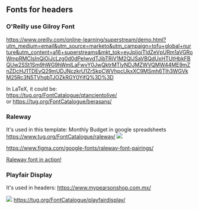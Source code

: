 ## Fonts for headers
### O'Reilly use Gilroy Font  
<https://www.oreilly.com/online-learning/superstream/demo.html?utm_medium=email&utm_source=marketo&utm_campaign=tofu+global+nurture&utm_content=a16+superstreams&mkt_tok=eyJpIjoiTldZeVpURm1aVGRoWmpRMCIsInQiOiJcLzg0d0dPelwvdTJibTRjV1M2QlJSaVBQdUxHTUtHbkFBQUw2SSt1Sm9hWG9hWmlLaFwvY0JwQktrMTlyNDJMZWVQMW44ME9mZnZDcHJ1TDEyQ29mUDJNczkrU1ZrSkpCWVhpcUkxXC9MSmh6Tlh3WGVkM25Rc3N5TVhqbTJOZkRGY0YifQ%3D%3D>

In LaTeX, it could be:  
<https://tug.org/FontCatalogue/qtancientolive/>  
or <https://tug.org/FontCatalogue/berasans/> 

### Raleway

It's used in this template:
Monthly Budget in google spreadsheets  
<https://www.tug.org/FontCatalogue/raleway/>
![](https://www.tug.org/FontCatalogue/raleway/raleway-4.png)

<https://www.figma.com/google-fonts/raleway-font-pairings/>

[Raleway font in action!](http://typ.io/fonts/raleway)


### Playfair Display
It's used in headers:
<https://www.mypearsonshop.com.mx/>  

![](https://tug.org/FontCatalogue/playfairdisplay/playfairdisplay-2.png)
<https://tug.org/FontCatalogue/playfairdisplay/>



